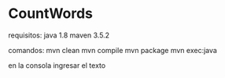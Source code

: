 # CountWords

requisitos:
java 1.8 
maven 3.5.2

comandos:
mvn clean
mvn compile 
mvn package
mvn exec:java

en la consola ingresar el texto
